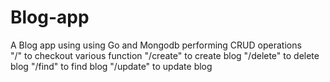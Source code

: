# Blog-app
A Blog app using using Go and Mongodb performing CRUD operations  
"/" to checkout various function
"/create" to create blog
"/delete" to delete blog
"/find" to find blog
"/update" to update blog
